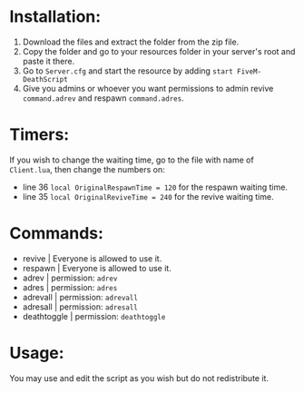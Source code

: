 

# Installation:

1) Download the files and extract the folder from the zip file.
2) Copy the folder and go to your resources folder in your server's root and paste it there.
3) Go to `Server.cfg` and start the resource by adding `start FiveM-DeathScript`
4) Give you admins or whoever you want permissions to admin revive `command.adrev` and respawn `command.adres`.

# Timers:
If you wish to change the waiting time, go to the file with name of `Client.lua`, then change the numbers on:
- line 36 `local OriginalRespawnTime = 120` for the respawn waiting time.
- line 35 `local OriginalReviveTime = 240` for the revive waiting time.

# Commands:
 - revive  |  Everyone is allowed to use it.
 - respawn  |  Everyone is allowed to use it.
 - adrev  |  permission: ``adrev``
 - adres  |  permission: ``adres``
 - adrevall  |  permission: ``adrevall``
 - adresall  |  permission: ``adresall``
 - deathtoggle  |  permission: ``deathtoggle``

# Usage:
You may use and edit the script as you wish but do not redistribute it.
